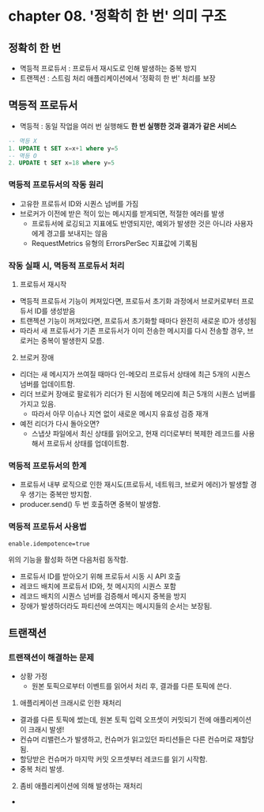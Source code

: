 # chapter 08. '정확히 한 번' 의미 구조

## 정확히 한 번
* 멱등적 프로듀서 : 프로듀서 재시도로 인해 발생하는 중복 방지
* 트랜젝션 : 스트림 처리 애플리케이션에서 '정확히 한 번' 처리를 보장

## 멱등적 프로듀서

* 멱등적 : 동일 작업을 여러 번 실행해도 **한 번 실행한 것과 결과가 같은 서비스**
```sql
-- 멱등 X
1. UPDATE t SET x=x+1 where y=5
-- 멱등 O
2. UPDATE t SET x=18 where y=5
```
### 멱등적 프로듀서의 작동 원리

* 고유한 프로듀서 ID와 시퀀스 넘버를 가짐
* 브로커가 이전에 받은 적이 있는 메시지를 받게되면, 적절한 에러를 발생
  * 프로듀서에 로깅되고 지표에도 반영되지만, 예외가 발생한 것은 아니라 사용자에게 경고를 보내지는 않음
  * RequestMetrics 유형의 ErrorsPerSec 지표값에 기록됨

### 작동 실패 시, 멱등적 프로듀서 처리

1. 프로듀서 재시작
* 멱등적 프로듀서 기능이 켜져있다면, 프로듀서 초기화 과정에서 브로커로부터 프로듀서 ID를 생성받음
* 트랜젝션 기능이 꺼져있다면, 프로듀서 초기화할 때마다 완전히 새로운 ID가 생성됨
* 따라서 새 프로듀서가 기존 프로듀서가 이미 전송한 메시지를 다시 전송할 경우, 브로커는 중복이 발생한지 모름.

2. 브로커 장애
* 리더는 새 메시지가 쓰여질 때마다 인-메모리 프로듀서 상태에 최근 5개의 시퀀스 넘버를 업데이트함.
* 리더 브로커 장애로 팔로워가 리더가 된 시점에 메모리에 최근 5개의 시퀀스 넘버를 가지고 있음.
  * 따라서 아무 이슈나 지연 없이 새로운 메시지 유효성 검증 재개
* 예전 리더가 다시 돌아오면?
  * 스냅샷 파일에서 최신 상태를 읽어오고, 현재 리더로부터 복제한 레코드를 사용해서 프로듀서 상태를 업데이트함.

### 멱등적 프로듀서의 한계
* 프로듀서 내부 로직으로 인한 재시도(프로듀서, 네트워크, 브로커 에러)가 발생할 경우 생기는 중복만 방지함.
* producer.send() 두 번 호출하면 중복이 발생함.


### 멱등적 프로듀서 사용법
```
enable.idempotence=true
```
위의 기능을 활성화 하면 다음처럼 동작함.
* 프로듀서 ID를 받아오기 위해 프로듀서 시동 시 API 호출
* 레코드 배치에 프로듀서 ID와, 첫 메시지의 시퀀스 포함
* 레코드 배치의 시퀀스 넘버를 검증해서 메시지 중복을 방지
* 장애가 발생하더라도 파티션에 쓰여지는 메시지들의 순서는 보장됨.

## 트랜잭션

### 트랜잭션이 해결하는 문제

* 상황 가정
  * 원본 토픽으로부터 이벤트를 읽어서 처리 후, 결과를 다른 토픽에 쓴다.

1. 애플리케이션 크래시로 인한 재처리
* 결과를 다른 토픽에 썼는데, 원본 토픽 입력 오프셋이 커밋되기 전에 애플리케이션이 크래시 발생!
* 컨슈머 리밸런스가 발생하고, 컨슈머가 읽고있던 파티션들은 다른 컨슈머로 재할당 됨.
* 할당받은 컨슈머가 마지막 커밋 오프셋부터 레코드를 읽기 시작함.
* 중복 처리 발생.

2. 좀비 애플리케이션에 의해 발생하는 재처리
* 
